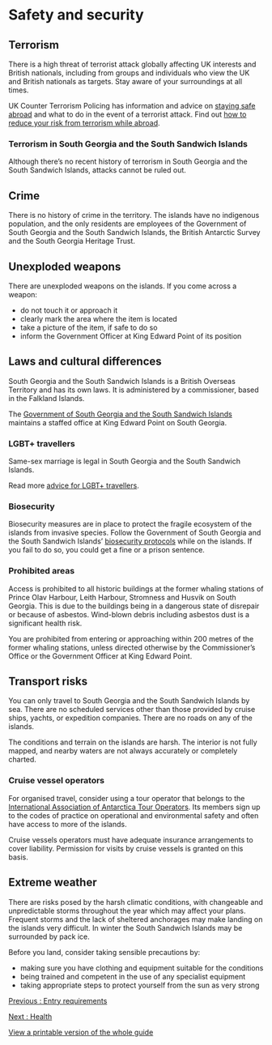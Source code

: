 # Safety and security

## Terrorism

There is a high threat of terrorist attack globally affecting UK interests and British nationals, including from groups and individuals who view the UK and British nationals as targets. Stay aware of your surroundings at all times.

UK Counter Terrorism Policing has information and advice on [staying safe abroad](https://www.counterterrorism.police.uk/safetyadvice/) and what to do in the event of a terrorist attack. Find out [how to reduce your risk from terrorism while abroad](https://www.gov.uk/guidance/reduce-your-risk-from-terrorism-while-abroad).

### Terrorism in South Georgia and the South Sandwich Islands

Although there’s no recent history of terrorism in South Georgia and the South Sandwich Islands, attacks cannot be ruled out.

## Crime

There is no history of crime in the territory. The islands have no indigenous population, and the only residents are employees of the Government of South Georgia and the South Sandwich Islands, the British Antarctic Survey and the South Georgia Heritage Trust.

## Unexploded weapons

There are unexploded weapons on the islands. If you come across a weapon:

* do not touch it or approach it
* clearly mark the area where the item is located
* take a picture of the item, if safe to do so
* inform the Government Officer at King Edward Point of its position

## Laws and cultural differences

South Georgia and the South Sandwich Islands is a British Overseas Territory and has its own laws. It is administered by a commissioner, based in the Falkland Islands.

The [Government of South Georgia and the South Sandwich Islands](http://www.gov.gs/) maintains a staffed office at King Edward Point on South Georgia.

### LGBT+ travellers

Same-sex marriage is legal in South Georgia and the South Sandwich Islands.

Read more [advice for LGBT+ travellers](https://www.gov.uk/lesbian-gay-bisexual-and-transgender-foreign-travel-advice).

### Biosecurity

Biosecurity measures are in place to protect the fragile ecosystem of the islands from invasive species. Follow the Government of South Georgia and the South Sandwich Islands’ [biosecurity protocols](http://www.gov.gs/biosecurity/) while on the islands. If you fail to do so, you could get a fine or a prison sentence.

### Prohibited areas

Access is prohibited to all historic buildings at the former whaling stations of Prince Olav Harbour, Leith Harbour, Stromness and Husvik on South Georgia. This is due to the buildings being in a dangerous state of disrepair or because of asbestos. Wind-blown debris including asbestos dust is a significant health risk.

You are prohibited from entering or approaching within 200 metres of the former whaling stations, unless directed otherwise by the Commissioner’s Office or the Government Officer at King Edward Point.

## Transport risks

You can only travel to South Georgia and the South Sandwich Islands by sea. There are no scheduled services other than those provided by cruise ships, yachts, or expedition companies. There are no roads on any of the islands.

The conditions and terrain on the islands are harsh. The interior is not fully mapped, and nearby waters are not always accurately or completely charted.

### Cruise vessel operators

For organised travel, consider using a tour operator that belongs to the [International Association of Antarctica Tour Operators](https://iaato.org/). Its members sign up to the codes of practice on operational and environmental safety and often have access to more of the islands.

Cruise vessels operators must have adequate insurance arrangements to cover liability. Permission for visits by cruise vessels is granted on this basis.

## Extreme weather

There are risks posed by the harsh climatic conditions, with changeable and unpredictable storms throughout the year which may affect your plans. Frequent storms and the lack of sheltered anchorages may make landing on the islands very difficult. In winter the South Sandwich Islands may be surrounded by pack ice.

Before you land, consider taking sensible precautions by:

* making sure you have clothing and equipment suitable for the conditions
* being trained and competent in the use of any specialist equipment
* taking appropriate steps to protect yourself from the sun as very strong

[Previous
:
Entry requirements](/foreign-travel-advice/south-georgia-and-south-sandwich-islands/entry-requirements)

[Next
:
Health](/foreign-travel-advice/south-georgia-and-south-sandwich-islands/health)

[View a printable version of the whole guide](/foreign-travel-advice/south-georgia-and-south-sandwich-islands/print)